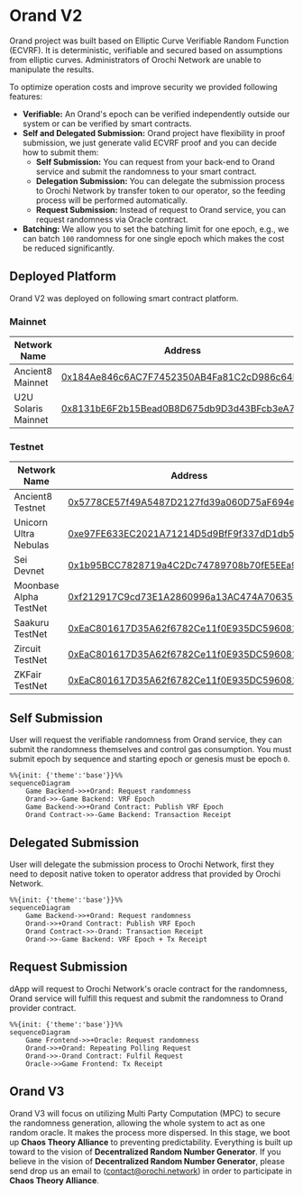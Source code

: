 # Orand V2

Orand project was built based on Elliptic Curve Verifiable Random Function (ECVRF). It is deterministic, verifiable and secured based on assumptions from elliptic curves. Administrators of Orochi Network are unable to manipulate the results.

To optimize operation costs and improve security we provided following features:

- **Verifiable:** An Orand's epoch can be verified independently outside our system or can be verified by smart contracts.
- **Self and Delegated Submission:** Orand project have flexibility in proof submission, we just generate valid ECVRF proof and you can decide how to submit them:
  - **Self Submission:** You can request from your back-end to Orand service and submit the randomness to your smart contract.
  - **Delegation Submission:** You can delegate the submission process to Orochi Network by transfer token to our operator, so the feeding process will be performed automatically.
  - **Request Submission:** Instead of request to Orand service, you can request randomness via Oracle contract.
- **Batching:** We allow you to set the batching limit for one epoch, e.g., we can batch `100` randomness for one single epoch which makes the cost be reduced significantly.

## Deployed Platform

Orand V2 was deployed on following smart contract platform.

### Mainnet

| Network Name        | Address                                                                                                                   |
| ------------------- | ------------------------------------------------------------------------------------------------------------------------- |
| Ancient8 Mainnet    | [0x184Ae846c6AC7F7452350AB4Fa81C2cD986c64E1](https://scan.ancient8.gg/address/0x184Ae846c6AC7F7452350AB4Fa81C2cD986c64E1) |
| U2U Solaris Mainnet | [0x8131bE6F2b15Bead0B8D675db9D3d43BFcb3eA72](https://u2uscan.xyz/address/0x8131bE6F2b15Bead0B8D675db9D3d43BFcb3eA72)      |

### Testnet

| Network Name           | Address                                                                                                                               |
| ---------------------- | ------------------------------------------------------------------------------------------------------------------------------------- |
| Ancient8 Testnet       | [0x5778CE57f49A5487D2127fd39a060D75aF694e8c](https://scanv2-testnet.ancient8.gg/address/0x5778CE57f49A5487D2127fd39a060D75aF694e8c)   |
| Unicorn Ultra Nebulas  | [0xe97FE633EC2021A71214D5d9BfF9f337dD1db5c1](https://testnet.u2uscan.xyz/address/0xe97FE633EC2021A71214D5d9BfF9f337dD1db5c1)          |
| Sei Devnet             | [0x1b95BCC7828719a4C2Dc74789708b70fE5EEa9Cf](https://seitrace.com/address/0x1b95BCC7828719a4C2Dc74789708b70fE5EEa9Cf)                 |
| Moonbase Alpha TestNet | [0xf212917C9cd73E1A2860996a13AC474A70635447](https://moonbase.moonscan.io/address/0xf212917C9cd73E1A2860996a13AC474A70635447)         |
| Saakuru TestNet        | [0xEaC801617D35A62f6782Ce11f0E935DC5960817c](https://explorer.testnet.oasys.games/address/0xEaC801617D35A62f6782Ce11f0E935DC5960817c) |
| Zircuit TestNet        | [0xEaC801617D35A62f6782Ce11f0E935DC5960817c](https://explorer.zircuit.com/address/0xEaC801617D35A62f6782Ce11f0E935DC5960817c)         |
| ZKFair TestNet         | [0xEaC801617D35A62f6782Ce11f0E935DC5960817c](https://testnet-scan.zkfair.io/address/0xEaC801617D35A62f6782Ce11f0E935DC5960817c)       |

## Self Submission

User will request the verifiable randomness from Orand service, they can submit the randomness themselves and control gas consumption. You must submit epoch by sequence and starting epoch or genesis must be epoch `0`.

```mermaid
%%{init: {'theme':'base'}}%%
sequenceDiagram
    Game Backend->>+Orand: Request randomness
    Orand->>-Game Backend: VRF Epoch
    Game Backend->>+Orand Contract: Publish VRF Epoch
    Orand Contract->>-Game Backend: Transaction Receipt
```

## Delegated Submission

User will delegate the submission process to Orochi Network, first they need to deposit native token to operator address that provided by Orochi Network.

```mermaid
%%{init: {'theme':'base'}}%%
sequenceDiagram
    Game Backend->>+Orand: Request randomness
    Orand->>+Orand Contract: Publish VRF Epoch
    Orand Contract->>-Orand: Transaction Receipt
    Orand->>-Game Backend: VRF Epoch + Tx Receipt
```

## Request Submission

dApp will request to Orochi Network's oracle contract for the randomness, Orand service will fulfill this request and submit the randomness to Orand provider contract.

```mermaid
%%{init: {'theme':'base'}}%%
sequenceDiagram
    Game Frontend->>+Oracle: Request randomness
    Orand->>+Orand: Repeating Polling Request
    Orand->>-Orand Contract: Fulfil Request
    Oracle->>Game Frontend: Tx Receipt
```

## Orand V3

Orand V3 will focus on utilizing Multi Party Computation (MPC) to secure the randomness generation, allowing the whole system to act as one random oracle. It makes the process more dispersed. In this stage, we boot up **Chaos Theory Alliance** to preventing predictability. Everything is built up toward to the vision of **Decentralized Random Number Generator**. If you believe in the vision of **Decentralized Random Number Generator**, please send drop us an email to ([contact@orochi.network](contact@orochi.network)) in order to participate in **Chaos Theory Alliance**.
